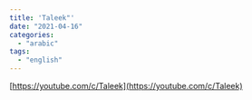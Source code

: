```yaml
---
title: 'Taleek"'
date: "2021-04-16"
categories:
  - "arabic"
tags:
  - "english"
---
```


[https://youtube.com/c/Taleek](https://youtube.com/c/Taleek)
